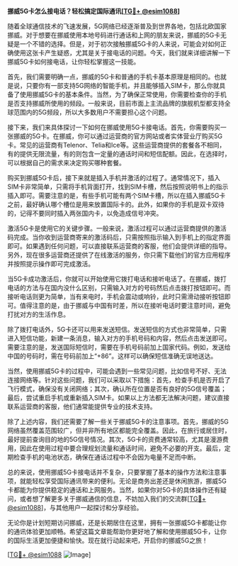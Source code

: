 **挪威5G卡怎么接电话？轻松搞定国际通讯[[TG💪+ @esim1088](https://t.me/s/esim1088)]**

随着全球通信技术的飞速发展，5G网络已经逐渐普及到世界各地，包括北欧国家挪威。对于想要在挪威使用本地号码进行通话和上网的朋友来说，挪威的5G卡无疑是一个不错的选择。但是，对于初次接触挪威5G卡的人来说，可能会对如何正确使用这张卡产生疑惑，尤其是关于接电话的问题。今天，我们就来详细讲解一下挪威5G卡如何接电话，让你轻松掌握这一技能。

首先，我们需要明确一点，挪威的5G卡和普通的手机卡基本原理是相同的。也就是说，只要你有一部支持5G网络的智能手机，并且能够插入SIM卡，那么你就具备了使用挪威5G卡的基本条件。当然，为了确保正常使用，你需要检查你的手机是否支持挪威所使用的频段。一般来说，目前市面上主流品牌的旗舰机型都支持全球范围内的5G频段，所以大多数用户不需要担心这个问题。

接下来，我们来具体探讨一下如何在挪威使用5G卡接电话。首先，你需要购买一张挪威的5G卡。在挪威，你可以通过运营商的官方网站或者实体营业厅购买5G卡。常见的运营商有Telenor、Telia和Ice等。这些运营商提供的套餐各不相同，有的提供无限流量，有的则包含一定量的通话时间和短信配额。因此，在选择时，可以根据自己的需求来决定购买哪种套餐。

购买到挪威5G卡后，接下来就是插入手机并激活的过程了。通常情况下，插入SIM卡非常简单，只需将手机背面打开，找到SIM卡槽，然后按照说明书上的指示插入即可。需要注意的是，有些手机可能有两个SIM卡槽，所以在插入挪威5G卡之前，最好确认哪个槽位是用来放置国际卡的。此外，如果你的手机是双卡双待的，记得不要同时插入两张国内卡，以免造成信号冲突。

激活5G卡是使用它的关键步骤。一般来说，激活过程可以通过运营商提供的激活码完成。当你收到运营商寄来的激活码后，只需按照指示输入到手机上的指定界面即可。如果遇到任何问题，可以直接联系运营商的客服，他们会提供详细的指导。另外，现在很多运营商还提供了在线激活的服务，你只需下载他们的官方应用程序并按照提示操作即可完成激活。

当5G卡成功激活后，你就可以开始使用它拨打电话和接听电话了。在挪威，拨打电话的方法与在国内没什么区别，只需输入对方的号码然后点击拨打按钮即可。而接听电话则更为简单，当有来电时，手机会震动或响铃，此时只需滑动接听按钮即可。值得注意的是，由于挪威与中国有时差，所以在接听电话时要注意时间，避免打扰对方的生活作息。

除了拨打电话外，5G卡还可以用来发送短信。发送短信的方式也非常简单，只需进入短信功能，新建一条消息，输入对方的手机号码和内容，然后点击发送即可。需要注意的是，发送国际短信时，需要在手机号码前加上国家代码。例如，发送给中国的号码时，需在号码前加上“+86”。这样可以确保短信准确无误地送达。

当然，使用挪威5G卡的过程中，可能会遇到一些常见问题，比如信号不好、无法连接网络等。针对这些问题，我们可以采取以下措施：首先，检查手机是否开启了飞行模式，确保没有关闭网络；其次，确认所在位置是否有良好的5G信号覆盖；最后，尝试重启手机或重新插入SIM卡。如果以上方法都无法解决问题，建议直接联系运营商的客服，他们通常能提供专业的技术支持。

除了上述内容，我们还需要了解一些关于挪威5G卡的注意事项。首先，挪威的5G网络虽然覆盖范围较广，但并非所有地区都能完全覆盖。因此，在旅行或居住时，最好提前查询目的地的5G信号情况。其次，5G卡的资费通常较高，尤其是漫游费用，因此在使用过程中要合理规划流量和通话时间，避免不必要的开支。最后，定期检查手机的电池状态，确保在通话过程中不会因为电量不足而中断。

总的来说，使用挪威5G卡接电话并不复杂，只要掌握了基本的操作方法和注意事项，就能轻松享受国际通讯带来的便利。无论是商务出差还是休闲旅游，挪威5G卡都能为你提供稳定的通话和上网服务。当然，如果你对5G卡的具体操作还有疑问，或者想了解更多关于挪威通信的信息，不妨加入我们的交流群[[TG💪+ @esim1088](https://t.me/s/esim1088)]，与其他用户一起探讨和分享经验。

无论你是计划短期访问挪威，还是长期居住在这里，拥有一张挪威5G卡都能让你的通讯体验更加顺畅。希望这篇文章能帮助你更好地了解和使用挪威5G卡，让你的国际生活更加便捷和愉快。现在就行动起来吧，开启你的挪威5G之旅！

[[TG💪+ @esim1088](https://t.me/s/esim1088) ![Image](https://i.postimg.cc/4NQfJmqS/Snipaste-2025-05-13-00-14-12.png)]